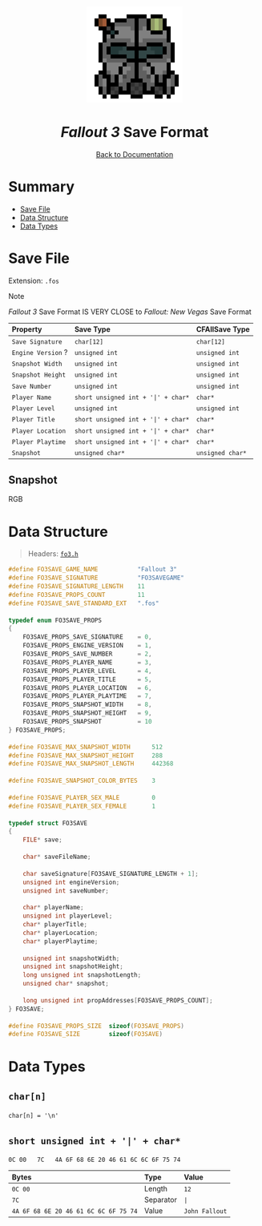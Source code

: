 <div align="center">

![Fallout 3 Logo 192x192](../assets/fo3/fo3_logo_192x192.png)

# *Fallout 3* Save Format

[Back to Documentation](../DOCS.md)

</div>



# Summary

* [Save File](#save-file)
* [Data Structure](#data-structure)
* [Data Types](#data-types)



# Save File

Extension: `.fos`

> [!NOTE]
> *Fallout 3* Save Format IS VERY CLOSE to *Fallout: New Vegas* Save Format

| Property           | Save Type                           | CFAllSave Type   |
| :----------------- | :---------------------------------- | :--------------- |
| `Save Signature`   | `char[12]`                          | `char[12]`       |
| `Engine Version` ? | `unsigned int`                      | `unsigned int`   |
| `Snapshot Width`   | `unsigned int`                      | `unsigned int`   |
| `Snapshot Height`  | `unsigned int`                      | `unsigned int`   |
| `Save Number`      | `unsigned int`                      | `unsigned int`   |
| `Player Name`      | `short unsigned int + '\|' + char*` | `char*`          |
| `Player Level`     | `unsigned int`                      | `unsigned int`   |
| `Player Title`     | `short unsigned int + '\|' + char*` | `char*`          |
| `Player Location`  | `short unsigned int + '\|' + char*` | `char*`          |
| `Player Playtime`  | `short unsigned int + '\|' + char*` | `char*`          |
| `Snapshot`         | `unsigned char*`                    | `unsigned char*` |

## Snapshot

RGB



# Data Structure

> Headers: [`fo3.h`](../src/fo3.h)

```c
#define FO3SAVE_GAME_NAME           "Fallout 3"
#define FO3SAVE_SIGNATURE           "FO3SAVEGAME"
#define FO3SAVE_SIGNATURE_LENGTH    11
#define FO3SAVE_PROPS_COUNT         11
#define FO3SAVE_SAVE_STANDARD_EXT   ".fos"

typedef enum FO3SAVE_PROPS
{
    FO3SAVE_PROPS_SAVE_SIGNATURE    = 0,
    FO3SAVE_PROPS_ENGINE_VERSION    = 1,
    FO3SAVE_PROPS_SAVE_NUMBER       = 2,
    FO3SAVE_PROPS_PLAYER_NAME       = 3,
    FO3SAVE_PROPS_PLAYER_LEVEL      = 4,
    FO3SAVE_PROPS_PLAYER_TITLE      = 5,
    FO3SAVE_PROPS_PLAYER_LOCATION   = 6,
    FO3SAVE_PROPS_PLAYER_PLAYTIME   = 7,
    FO3SAVE_PROPS_SNAPSHOT_WIDTH    = 8,
    FO3SAVE_PROPS_SNAPSHOT_HEIGHT   = 9,
    FO3SAVE_PROPS_SNAPSHOT          = 10
} FO3SAVE_PROPS;

#define FO3SAVE_MAX_SNAPSHOT_WIDTH      512
#define FO3SAVE_MAX_SNAPSHOT_HEIGHT     288
#define FO3SAVE_MAX_SNAPSHOT_LENGTH     442368

#define FO3SAVE_SNAPSHOT_COLOR_BYTES    3

#define FO3SAVE_PLAYER_SEX_MALE         0
#define FO3SAVE_PLAYER_SEX_FEMALE       1

typedef struct FO3SAVE
{
    FILE* save;

    char* saveFileName;

    char saveSignature[FO3SAVE_SIGNATURE_LENGTH + 1];
    unsigned int engineVersion;
    unsigned int saveNumber;

    char* playerName;
    unsigned int playerLevel;
    char* playerTitle;
    char* playerLocation;
    char* playerPlaytime;

    unsigned int snapshotWidth;
    unsigned int snapshotHeight;
    long unsigned int snapshotLength;
    unsigned char* snapshot;

    long unsigned int propAddresses[FO3SAVE_PROPS_COUNT];
} FO3SAVE;

#define FO3SAVE_PROPS_SIZE  sizeof(FO3SAVE_PROPS)
#define FO3SAVE_SIZE        sizeof(FO3SAVE)
```



# Data Types

## `char[n]`

`char[n] = '\n'`

## `short unsigned int + '|' + char*`

```binary
0C 00   7C   4A 6F 68 6E 20 46 61 6C 6C 6F 75 74
```

| Bytes                                 | Type      | Value          |
| :------------------------------------ | :-------- | :------------- |
| `0C 00`                               | Length    | `12`           |
| `7C`                                  | Separator | `\|`           |
| `4A 6F 68 6E 20 46 61 6C 6C 6F 75 74` | Value     | `John Fallout` |
